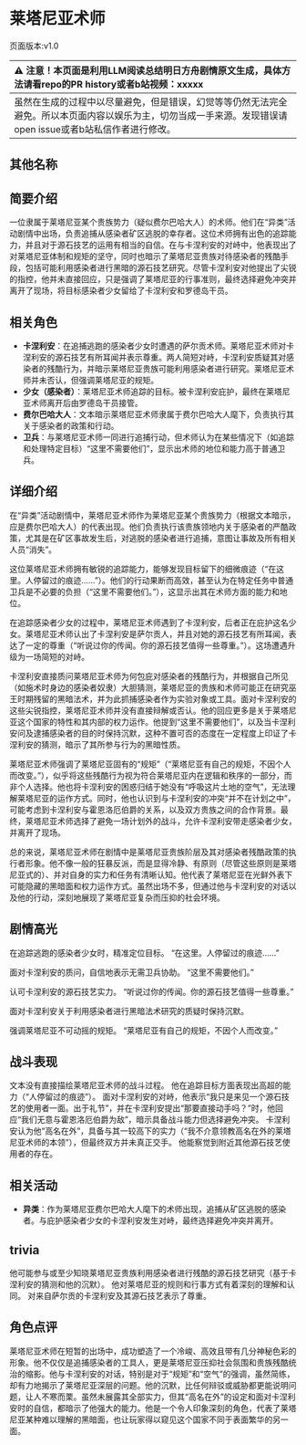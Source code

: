 # 莱塔尼亚术师
页面版本:v1.0
 

| :warning: 注意！本页面是利用LLM阅读总结明日方舟剧情原文生成，具体方法请看repo的PR history或者b站视频：xxxxx           |
|:----------------------------|
| 虽然在生成的过程中以尽量避免，但是错误，幻觉等等仍然无法完全避免。所以本页面内容以娱乐为主，切勿当成一手来源。发现错误请open issue或者b站私信作者进行修改。|



## 其他名称

## 简要介绍
一位隶属于莱塔尼亚某个贵族势力（疑似费尔巴哈大人）的术师。他们在“异类”活动剧情中出场，负责追捕从感染者矿区逃脱的幸存者。这位术师拥有出色的追踪能力，并且对于源石技艺的运用有相当的自信。在与卡涅利安的对峙中，他表现出了对莱塔尼亚体制和规矩的坚守，同时也暗示了莱塔尼亚贵族对待感染者的残酷手段，包括可能利用感染者进行黑暗的源石技艺研究。尽管卡涅利安对他提出了尖锐的指控，他并未直接回应，只是强调了莱塔尼亚的行事准则，最终选择避免冲突并离开了现场，将目标感染者少女留给了卡涅利安和罗德岛干员。
## 相关角色
-   **卡涅利安**：在追捕逃跑的感染者少女时遭遇的萨尔贡术师。莱塔尼亚术师对卡涅利安的源石技艺有所耳闻并表示尊重。两人简短对峙，卡涅利安质疑其对感染者的残酷行为，并暗示莱塔尼亚贵族可能利用感染者进行研究。莱塔尼亚术师并未否认，但强调莱塔尼亚的规矩。
-   **少女（感染者）**：莱塔尼亚术师追踪的目标。被卡涅利安庇护，最终在莱塔尼亚术师离开后由罗德岛干员接管。
-   **费尔巴哈大人**：文本暗示莱塔尼亚术师隶属于费尔巴哈大人麾下，负责执行其关于感染者的政策和行动。
-   **卫兵**：与莱塔尼亚术师一同进行追捕行动，但术师认为在某些情况下（如追踪和处理特定目标）“这里不需要他们”，显示出术师的地位和能力高于普通卫兵。
## 详细介绍
在“异类”活动剧情中，莱塔尼亚术师作为莱塔尼亚某个贵族势力（根据文本暗示，应是费尔巴哈大人）的代表出现。他们负责执行该贵族领地内关于感染者的严酷政策，尤其是在矿区事故发生后，对逃脱的感染者进行追捕，意图让事故及所有相关人员“消失”。

这位莱塔尼亚术师拥有敏锐的追踪能力，能够发现目标留下的细微痕迹（“在这里。人停留过的痕迹......”）。他们的行动果断而高效，甚至认为在特定任务中普通卫兵是不必要的负担（“这里不需要他们。”），这显示出其在术师方面的能力和地位。

在追踪感染者少女的过程中，莱塔尼亚术师遇到了卡涅利安，后者正在庇护这名少女。莱塔尼亚术师认出了卡涅利安是萨尔贡人，并且对她的源石技艺有所耳闻，表达了一定的尊重（“听说过你的传闻。你的源石技艺值得一些尊重。”）。这场遭遇升级为一场简短的对峙。

卡涅利安直接质问莱塔尼亚术师为何包庇对感染者的残酷行为，并根据自己所见（如施术时身边的感染者奴隶）大胆猜测，莱塔尼亚的贵族和术师可能正在研究巫王时期残留的黑暗法术，并为此抓捕感染者作为实验对象或工具。面对卡涅利安的这些尖锐指控，莱塔尼亚术师并没有直接辩解或否认。他的回应更多是关于莱塔尼亚这个国家的特性和其内部的权力运作。他提到“这里不需要他们”，以及当卡涅利安问及逮捕感染者的目的时保持沉默，这种不置可否的态度在一定程度上印证了卡涅利安的猜测，暗示了其所参与行为的黑暗性质。

莱塔尼亚术师强调了莱塔尼亚固有的“规矩”（“莱塔尼亚有自己的规矩，不因个人而改变。”），似乎将这些残酷行为视为符合莱塔尼亚内在逻辑和秩序的一部分，而非个人选择。他也将卡涅利安的困惑归结于她没有“呼吸这片土地的空气”，无法理解莱塔尼亚的运作方式。同时，他也认识到与卡涅利安的冲突“并不在计划之中”，可能考虑到卡涅利安与霍恩洛厄伯爵的关系，以及双方贵族之间的合作背景。最终，莱塔尼亚术师选择了避免一场计划外的战斗，允许卡涅利安带走感染者少女，并离开了现场。

总的来说，莱塔尼亚术师在剧情中是莱塔尼亚贵族阶层及其对感染者残酷政策的执行者形象。他不像一般的狂暴反派，而是显得冷静、有原则（尽管这些原则是莱塔尼亚式的）、并对自身的实力和任务有清晰认知。他代表了莱塔尼亚在光鲜外表下可能隐藏的黑暗面和权力运作方式。虽然出场不多，但通过他与卡涅利安的对话以及他的行动，深刻地展现了莱塔尼亚复杂而压抑的社会环境。
## 剧情高光
在追踪逃跑的感染者少女时，精准定位目标。
“在这里。人停留过的痕迹......”

面对卡涅利安的质问，自信地表示无需卫兵协助。
“这里不需要他们。”

认可卡涅利安的源石技艺实力。
“听说过你的传闻。你的源石技艺值得一些尊重。”

面对卡涅利安关于利用感染者进行黑暗法术研究的质疑时保持沉默。

强调莱塔尼亚不可动摇的规矩。
“莱塔尼亚有自己的规矩，不因个人而改变。”
## 战斗表现
文本没有直接描绘莱塔尼亚术师的战斗过程。
他在追踪目标方面表现出高超的能力（“人停留过的痕迹”）。
面对卡涅利安的对峙，他表示“我只是来见一个源石技艺的使用者一面。出于礼节”，并在卡涅利安提出“那要直接动手吗？”时，他回应“我们无意与霍恩洛厄伯爵为敌”，暗示具备战斗能力但选择避免冲突。
卡涅利安认为他“高名在外”，具备与其一较高下的实力（“我不介意领教高名在外的莱塔尼亚术师的本领”），但最终双方并未真正交手。
他能察觉到附近其他源石技艺使用者的存在。
## 相关活动
-   **异类**：作为莱塔尼亚费尔巴哈大人麾下的术师出现，追捕从矿区逃脱的感染者。与庇护感染者少女的卡涅利安发生对峙，最终选择避免冲突并离开。
## trivia
他可能参与或至少知晓莱塔尼亚贵族利用感染者进行残酷的源石技艺研究（基于卡涅利安的猜测和他的沉默）。
他对莱塔尼亚的规则和行事方式有着深刻的理解和认同。
对来自萨尔贡的卡涅利安及其源石技艺表示了尊重。
## 角色点评
莱塔尼亚术师在短暂的出场中，成功塑造了一个冷峻、高效且带有几分神秘色彩的形象。他不仅仅是追捕感染者的工具人，更是莱塔尼亚压抑社会氛围和贵族残酷统治的缩影。他与卡涅利安的对话，特别是对于“规矩”和“空气”的强调，虽然简练，却有力地揭示了莱塔尼亚深层的问题。他的沉默，比任何辩驳或威胁都更能说明问题，让人不寒而栗。虽然未展露其全部实力，但其“高名在外”的设定和面对卡涅利安时的自信，都暗示了他强大的能力。他是一个令人印象深刻的角色，代表了莱塔尼亚某种难以理解的黑暗面，也让玩家得以窥见这个国家不同于表面繁华的另一面。
